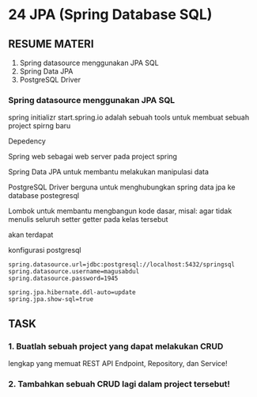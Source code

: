 # 24 JPA (Spring Database SQL)

## RESUME MATERI
1. Spring datasource menggunakan JPA SQL
2. Spring Data JPA
3. PostgreSQL Driver

### Spring datasource menggunakan JPA SQL
spring initializr
start.spring.io 
adalah sebuah tools untuk membuat sebuah project spirng baru

Depedency 

Spring web
sebagai web server pada project spring

Spring Data JPA
untuk membantu melakukan manipulasi data

PostgreSQL Driver
berguna untuk menghubungkan spring data jpa ke database postegresql

Lombok
untuk membantu mengbangun kode dasar, misal: agar tidak menulis seluruh setter getter  pada kelas tersebut


akan terdapat 

konfigurasi postgresql
```properties
spring.datasource.url=jdbc:postgresql://localhost:5432/springsql
spring.datasource.username=magusabdul
spring.datasource.password=1945

spring.jpa.hibernate.ddl-auto=update
spring.jpa.show-sql=true
```



## TASK

### 1. Buatlah sebuah project yang dapat melakukan CRUD
lengkap yang memuat REST API Endpoint, Repository, dan Service!

### 2. Tambahkan sebuah CRUD lagi dalam project tersebut!



